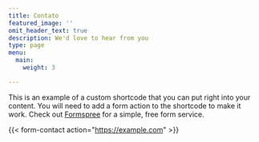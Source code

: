 ```yaml
---
title: Contato
featured_image: ''
omit_header_text: true
description: We'd love to hear from you
type: page
menu:
  main:
    weight: 3

---
```



This is an example of a custom shortcode that you can put right into your content. You will need to add a form action to the shortcode to make it work. Check out [Formspree](https://formspree.io/) for a simple, free form service. 

{{< form-contact action="https://example.com"  >}}

